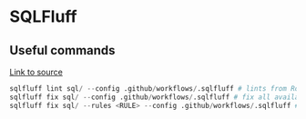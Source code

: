 # SQLFluff 

## Useful commands

[Link to source](https://docs.sqlfluff.com/en/stable/gettingstarted.html)

```python
sqlfluff lint sql/ --config .github/workflows/.sqlfluff # lints from Root repo and configured under .sqlfluff
sqlfluff fix sql/ --config .github/workflows/.sqlfluff # fix all available lints under sql folder
sqlfluff fix sql/ --rules <RULE> --config .github/workflows/.sqlfluff # fixes ceartain rules under sql folder
```